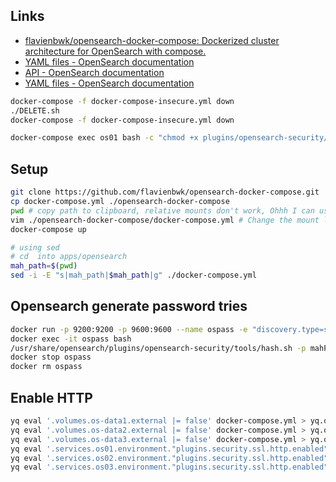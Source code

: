 
## Links

* [flavienbwk/opensearch-docker-compose: Dockerized cluster architecture for OpenSearch with compose.](https://github.com/flavienbwk/opensearch-docker-compose)
* [YAML files - OpenSearch documentation](https://opensearch.org/docs/latest/security-plugin/configuration/yaml/#opensearchyml)
* [API - OpenSearch documentation](https://opensearch.org/docs/latest/security-plugin/access-control/api/#users)
* [YAML files - OpenSearch documentation](https://opensearch.org/docs/latest/security-plugin/configuration/yaml#internal_usersyml)

``` bash
docker-compose -f docker-compose-insecure.yml down
./DELETE.sh
docker-compose -f docker-compose-insecure.yml down
```

``` bash
docker-compose exec os01 bash -c "chmod +x plugins/opensearch-security/tools/securityadmin.sh && bash plugins/opensearch-security/tools/securityadmin.sh -cd plugins/opensearch-security/securityconfig -icl -nhnv -cacert config/certificates/ca/ca.pem -cert config/certificates/ca/admin.pem -key config/certificates/ca/admin.key -h localhost"
```


## Setup

``` bash
git clone https://github.com/flavienbwk/opensearch-docker-compose.git
cp docker-compose.yml ./opensearch-docker-compose
pwd # copy path to clipboard, relative mounts don't work, Ohhh I can use sed
vim ./opensearch-docker-compose/docker-compose.yml # Change the mount location for the users
docker-compose up
```

``` bash
# using sed
# cd  into apps/opensearch
mah_path=$(pwd)
sed -i -E "s|mah_path|$mah_path|g" ./docker-compose.yml
```

## Opensearch generate password tries

``` bash
docker run -p 9200:9200 -p 9600:9600 --name ospass -e "discovery.type=single-node" opensearchproject/opensearch:1.1.0
docker exec -it ospass bash
/usr/share/opensearch/plugins/opensearch-security/tools/hash.sh -p mahPassword
docker stop ospass
docker rm ospass
```

## Enable HTTP

``` bash
yq eval '.volumes.os-data1.external |= false' docker-compose.yml > yq.out && mv yq.out docker-compose.yml
yq eval '.volumes.os-data2.external |= false' docker-compose.yml > yq.out && mv yq.out docker-compose.yml
yq eval '.volumes.os-data3.external |= false' docker-compose.yml > yq.out && mv yq.out docker-compose.yml
yq eval '.services.os01.environment."plugins.security.ssl.http.enabled" |= "true"' docker-compose.yml > yq.out && mv yq.out docker-compose.yml
yq eval '.services.os02.environment."plugins.security.ssl.http.enabled" |= "true"' docker-compose.yml > yq.out && mv yq.out docker-compose.yml
yq eval '.services.os03.environment."plugins.security.ssl.http.enabled" |= "true"' docker-compose.yml > yq.out && mv yq.out docker-compose.yml
```